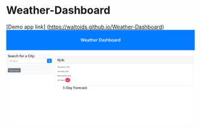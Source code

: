 # Weather-Dashboard
[Demo app link] (https://waltoids.github.io/Weather-Dashboard)
![Demo image](Assets/weather_dashboard.PNG)
